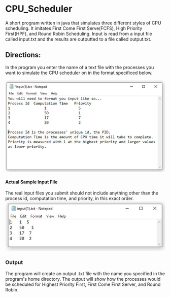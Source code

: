 # CPU_Scheduler
A short program written in java that simulates three different styles of CPU scheduling. It imitates First Come First Serve(FCFS), High Priority First(HPF), and Round Robin Scheduling. Input is read from a input file called input.txt and the results are outputted to a file called output.txt. 

## Directions:
In the program you enter the name of a text file with the processes you want to simulate the CPU scheduler on in the format specificed below.

![](images/CPU%20scheduler%20images/input_desc.JPG)

#### Actual Sample Input File
The real input files you submit should not include anything other than the process id, computation time, and priority, in this exact order.
![](images/CPU%20scheduler%20images/sample_input.JPG)

### Output
The program will create an output .txt file with the  name you specified in the program's home directory. The output will show how the processes would be scheduled for Highest Priority First, First Come First Server, and Round Robin.
